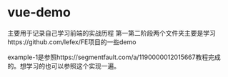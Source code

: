 # vue-demo
主要用于记录自己学习前端的实战历程
第一第二阶段两个文件夹主要是学习https://github.com/lefex/FE项目的一些demo

example-1是参照https://segmentfault.com/a/1190000012015667教程完成的。想学习的也可以参照这个实现一遍。
